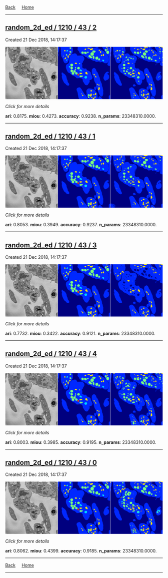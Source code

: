 
[Back](..)&nbsp;&nbsp;&nbsp;&nbsp;&nbsp;[Home](https://leapmanlab.github.io/snapshots)

---

<div class="summary"><a href="2"><h2>random_2d_ed / 1210 / 43 / 2</h2></a><p>Created 21 Dec 2018, 14:17:37
</p><a href="2"><img src="2/media/summary.png" align="center"></a><p>
<i>Click for more details</i>
</p></div>

**ari**: 0.8175. **miou**: 0.4273. **accuracy**: 0.9238. **n_params**: 23348310.0000. 

---

<div class="summary"><a href="1"><h2>random_2d_ed / 1210 / 43 / 1</h2></a><p>Created 21 Dec 2018, 14:17:37
</p><a href="1"><img src="1/media/summary.png" align="center"></a><p>
<i>Click for more details</i>
</p></div>

**ari**: 0.8053. **miou**: 0.3949. **accuracy**: 0.9237. **n_params**: 23348310.0000. 

---

<div class="summary"><a href="3"><h2>random_2d_ed / 1210 / 43 / 3</h2></a><p>Created 21 Dec 2018, 14:17:37
</p><a href="3"><img src="3/media/summary.png" align="center"></a><p>
<i>Click for more details</i>
</p></div>

**ari**: 0.7732. **miou**: 0.3422. **accuracy**: 0.9121. **n_params**: 23348310.0000. 

---

<div class="summary"><a href="4"><h2>random_2d_ed / 1210 / 43 / 4</h2></a><p>Created 21 Dec 2018, 14:17:37
</p><a href="4"><img src="4/media/summary.png" align="center"></a><p>
<i>Click for more details</i>
</p></div>

**ari**: 0.8003. **miou**: 0.3985. **accuracy**: 0.9195. **n_params**: 23348310.0000. 

---

<div class="summary"><a href="0"><h2>random_2d_ed / 1210 / 43 / 0</h2></a><p>Created 21 Dec 2018, 14:17:37
</p><a href="0"><img src="0/media/summary.png" align="center"></a><p>
<i>Click for more details</i>
</p></div>

**ari**: 0.8062. **miou**: 0.4399. **accuracy**: 0.9185. **n_params**: 23348310.0000. 

---

[Back](..)&nbsp;&nbsp;&nbsp;&nbsp;&nbsp;[Home](https://leapmanlab.github.io/snapshots)

---